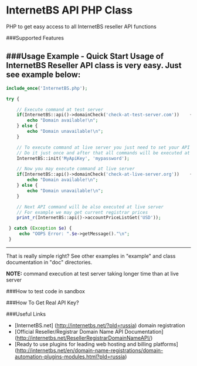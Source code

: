 # InternetBS API PHP Class
PHP to get easy access to all InternetBS reseller API functions

###Supported Features

###Usage Example - Quick Start
Usage of InternetBS Reseller API class is very easy. Just see example below:
---------------------------
```php
include_once('InternetBS.php');

try {

    // Execute command at test server
    if(InternetBS::api()->domainCheck('check-at-test-server.com'))    {
        echo "Domain available!\n";
    } else {
        echo "Domain unavailable!\n";
    }

    // To execute command at live server you just need to set your API key and password.
    // Do it just once and after that all commands will be executed at live server.
    InternetBS::init('MyApiKey', 'mypassword');

    // Now you may execute command at live server
    if(InternetBS::api()->domainCheck('check-at-live-server.org'))    {
        echo "Domain available!\n";
    } else {
        echo "Domain unavailable!\n";
    }

    // Next API command will be also executed at live server
    // For example we may get current registrar prices
    print_r(InternetBS::api()->accountPriceListGet('USD'));

 } catch (Exception $e) {
     echo "OOPS Error: ".$e->getMessage()."\n";
 }
```
---------------------------
That is really simple right? See other examples in "example" and class documentation in "doc" directories.

**NOTE:** command execution at test server taking longer time than at live server

###How to test code in sandbox

###How To Get Real API Key?

###Useful Links
* [InternetBS.net] (http://internetbs.net/?pId=russia) domain registration
* [Official Reseller/Registrar Domain Name API Documentation] (http://internetbs.net/ResellerRegistrarDomainNameAPI/)
* [Ready to use plugins for leading web hosting and billing platforms] (http://internetbs.net/en/domain-name-registrations/domain-automation-plugins-modules.html?pId=russia)
